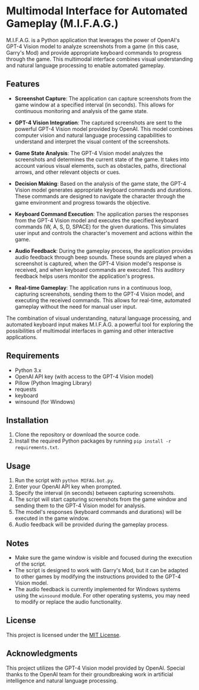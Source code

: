 # Multimodal Interface for Automated Gameplay (M.I.F.A.G.)

M.I.F.A.G. is a Python application that leverages the power of OpenAI's GPT-4 Vision model to analyze screenshots from a game (in this case, Garry's Mod) and provide appropriate keyboard commands to progress through the game. This multimodal interface combines visual understanding and natural language processing to enable automated gameplay.

## Features

- **Screenshot Capture**: The application can capture screenshots from the game window at a specified interval (in seconds). This allows for continuous monitoring and analysis of the game state.

- **GPT-4 Vision Integration**: The captured screenshots are sent to the powerful GPT-4 Vision model provided by OpenAI. This model combines computer vision and natural language processing capabilities to understand and interpret the visual content of the screenshots.

- **Game State Analysis**: The GPT-4 Vision model analyzes the screenshots and determines the current state of the game. It takes into account various visual elements, such as obstacles, paths, directional arrows, and other relevant objects or cues.

- **Decision Making**: Based on the analysis of the game state, the GPT-4 Vision model generates appropriate keyboard commands and durations. These commands are designed to navigate the character through the game environment and progress towards the objective.

- **Keyboard Command Execution**: The application parses the responses from the GPT-4 Vision model and executes the specified keyboard commands (W, A, S, D, SPACE) for the given durations. This simulates user input and controls the character's movement and actions within the game.

- **Audio Feedback**: During the gameplay process, the application provides audio feedback through beep sounds. These sounds are played when a screenshot is captured, when the GPT-4 Vision model's response is received, and when keyboard commands are executed. This auditory feedback helps users monitor the application's progress.

- **Real-time Gameplay**: The application runs in a continuous loop, capturing screenshots, sending them to the GPT-4 Vision model, and executing the received commands. This allows for real-time, automated gameplay without the need for manual user input.

The combination of visual understanding, natural language processing, and automated keyboard input makes M.I.F.A.G. a powerful tool for exploring the possibilities of multimodal interfaces in gaming and other interactive applications.

## Requirements

- Python 3.x
- OpenAI API key (with access to the GPT-4 Vision model)
- Pillow (Python Imaging Library)
- requests
- keyboard
- winsound (for Windows)

## Installation

1. Clone the repository or download the source code.
2. Install the required Python packages by running `pip install -r requirements.txt`.

## Usage

1. Run the script with `python MIFAG.bot.py`.
2. Enter your OpenAI API key when prompted.
3. Specify the interval (in seconds) between capturing screenshots.
4. The script will start capturing screenshots from the game window and sending them to the GPT-4 Vision model for analysis.
5. The model's responses (keyboard commands and durations) will be executed in the game window.
6. Audio feedback will be provided during the gameplay process.

## Notes

- Make sure the game window is visible and focused during the execution of the script.
- The script is designed to work with Garry's Mod, but it can be adapted to other games by modifying the instructions provided to the GPT-4 Vision model.
- The audio feedback is currently implemented for Windows systems using the `winsound` module. For other operating systems, you may need to modify or replace the audio functionality.

## License

This project is licensed under the [MIT License](LICENSE).

## Acknowledgments

This project utilizes the GPT-4 Vision model provided by OpenAI. Special thanks to the OpenAI team for their groundbreaking work in artificial intelligence and natural language processing.
